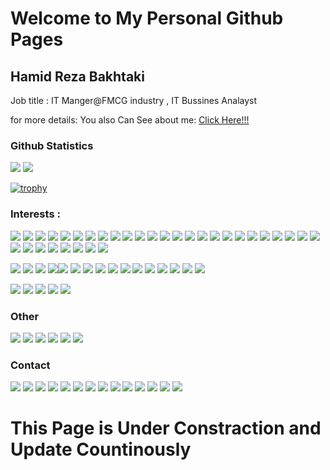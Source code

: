 # Welcome to My Personal Github Pages

## Hamid Reza Bakhtaki

Job title : IT Manger@FMCG industry , IT Bussines Analayst

for more details:
You also Can See about me:
[Click Here!!!](https://bakhtaki.github.io/aboutme)

### Github Statistics

 <img src="https://github-readme-stats.vercel.app/api?username=bakhtaki&count_private=true&theme=radical&show_icons=true" />  <img src="https://github-readme-streak-stats.herokuapp.com/?user=bakhtaki"/>
 
 [![trophy](https://github-profile-trophy.vercel.app/?username=bakhtaki&theme=onedark)](https://github.com/ryo-ma/github-profile-trophy)



### Interests :
<img src="https://img.shields.io/badge/Python-FFD43B?style=for-the-badge&logo=python&logoColor=blue&style=flat" /> <img src="https://img.shields.io/badge/R-276DC3?style=for-the-badge&logo=r&logoColor=white&style=flat" />
<img src="https://img.shields.io/badge/Numpy-777BB4?style=for-the-badge&logo=numpy&logoColor=white&style=flat" />
<img src="https://img.shields.io/badge/Go-00ADD8?style=for-the-badge&logo=go&logoColor=white&style=flat" />
<img src="https://img.shields.io/badge/Pandas-2C2D72?style=for-the-badge&logo=pandas&logoColor=white&style=flat" /> <img src="https://img.shields.io/badge/Jupyter-F37626.svg?&style=for-the-badge&logo=Jupyter&logoColor=white&style=flat" /> 
<img src="https://img.shields.io/badge/Raspberry%20Pi-A22846?style=for-the-badge&logo=Raspberry%20Pi&logoColor=white&style=flat" /> 
<img src="https://img.shields.io/badge/C%2B%2B-00599C?style=for-the-badge&logo=c%2B%2B&logoColor=white&style=flat" />
<img src="https://img.shields.io/badge/json-5E5C5C?style=for-the-badge&logo=json&logoColor=white&style=flat" />
<img src="https://img.shields.io/badge/Plotly-239120?style=for-the-badge&logo=plotly&logoColor=white&style=flat" /> <img src="https://img.shields.io/badge/conda-342B029.svg?&style=for-the-badge&logo=anaconda&logoColor=white&style=flat" /> 
<img src="https://img.shields.io/badge/Docker-2CA5E0?style=for-the-badge&logo=docker&logoColor=white&style=flat" /> 
<img src="https://img.shields.io/badge/Django-092E20?style=for-the-badge&logo=django&logoColor=green&style=flat" /> 
<img src="https://img.shields.io/badge/PowerBI-F2C811?style=for-the-badge&logo=Power%20BI&logoColor=white&style=flat" /> <img src="https://img.shields.io/badge/Shell_Script-121011?style=for-the-badge&logo=gnu-bash&logoColor=white&style=flat" /> <img src="https://img.shields.io/badge/Socket.io-010101?&style=for-the-badge&logo=Socket.io&logoColor=white&style=flat" /> 
<img src="https://img.shields.io/badge/Editor%20Config-E0EFEF?style=for-the-badge&logo=editorconfig&logoColor=000&style=flat" />
<img src="https://img.shields.io/badge/Visual_Studio_Code-0078D4?style=for-the-badge&logo=visual%20studio%20code&logoColor=white&style=flat&style=flat" />
<img src="https://img.shields.io/badge/PyCharm-000000.svg?&style=for-the-badge&logo=PyCharm&logoColor=white&style=flat" /> 
<img src="https://img.shields.io/badge/NeoVim-%2357A143.svg?&style=for-the-badge&logo=neovim&logoColor=white&style=flat" />
<img src="https://img.shields.io/badge/CLion-000000?style=for-the-badge&logo=clion&logoColor=white&style=flat" /> 
<img src="https://img.shields.io/badge/Atom-66595C?style=for-the-badge&logo=Atom&logoColor=white&style=flat" /> <img src="https://img.shields.io/badge/HTML5-E34F26?style=for-the-badge&logo=html5&logoColor=white&style=flat"/>
<img src="https://img.shields.io/badge/Google%20Sheets-34A853?style=for-the-badge&logo=google-sheets&logoColor=white&style=flat" /> 
<img src="https://img.shields.io/badge/LibreOffice-18A303?style=for-the-badge&logo=LibreOffice&logoColor=white&style=flat" /> 
<img src="https://img.shields.io/badge/Microsoft_Excel-217346?style=for-the-badge&logo=microsoft-excel&logoColor=white&style=flat" /> 
<img src="https://img.shields.io/badge/Prezi-3181FF?style=for-the-badge&logo=prezi&logoColor=white&style=flat" /> 
<img src="https://img.shields.io/badge/Microsoft_Visio-3955A3?style=for-the-badge&logo=microsoft-visio&logoColor=white&style=flat" /> <img src="https://img.shields.io/badge/Microsoft_SharePoint-0078D4?style=for-the-badge&logo=microsoft-sharepoint&logoColor=white&style=flat&style=flat" /> <img src="https://img.shields.io/badge/GNU%20Bash-4EAA25?style=for-the-badge&logo=GNU%20Bash&logoColor=white&style=flat" /> <img src="https://img.shields.io/badge/windows%20terminal-4D4D4D?style=for-the-badge&logo=windows%20terminal&logoColor=white&style=flat" />
<img src="https://img.shields.io/badge/tmux-1BB91F?style=for-the-badge&logo=tmux&logoColor=white&style=flat" /> <img src="https://img.shields.io/badge/powershell-5391FE?style=for-the-badge&logo=powershell&logoColor=white&style=flat" /> 

<img src="https://img.shields.io/badge/cisco-0078D6?style=for-the-badge&logo=cisco&logoColor=green&style=flat" /> <img src="https://img.shields.io/badge/vmware-0078D6?style=for-the-badge&logo=vmware&logoColor=white&style=flat" /> <img src="https://img.shields.io/badge/hp-0078D6?style=for-the-badge&logo=hp&logoColor=white&style=flat" />
<img src="https://img.shields.io/badge/Microsoft-666666?style=for-the-badge&logo=microsoft&logoColor=white&style=flat" /><img src="https://img.shields.io/badge/Alpine_Linux-0D597F?style=for-the-badge&logo=alpine-linux&logoColor=white&style=flat" /> <img src="https://img.shields.io/badge/Arch_Linux-1793D1?style=for-the-badge&logo=arch-linux&logoColor=white&style=flat" /> <img src="https://img.shields.io/badge/Cent%20OS-262577?style=for-the-badge&logo=CentOS&logoColor=white&style=flat" /> <img src="https://img.shields.io/badge/Fedora-294172?style=for-the-badge&logo=fedora&logoColor=white&style=flat" /> <img src="https://img.shields.io/badge/Kali_Linux-557C94?style=for-the-badge&logo=kali-linux&logoColor=white&style=flat" /> <img src="https://img.shields.io/badge/Linux-FCC624?style=for-the-badge&logo=linux&logoColor=black&style=flat" /> 
<img src="https://img.shields.io/badge/mac%20os-000000?style=for-the-badge&logo=apple&logoColor=white&style=flat" /> <img src="https://img.shields.io/badge/manjaro-35BF5C?style=for-the-badge&logo=manjaro&logoColor=white&style=flat" /> <img src="https://img.shields.io/badge/Red%20Hat-EE0000?style=for-the-badge&logo=redhat&logoColor=white&style=flat" /> 
<img src="https://img.shields.io/badge/SUSE-0C322C?style=for-the-badge&logo=SUSE&logoColor=white&style=flat" /> <img src="https://img.shields.io/badge/Ubuntu-E95420?style=for-the-badge&logo=ubuntu&logoColor=white&style=flat" /> <img src="https://img.shields.io/badge/Windows-0078D6?style=for-the-badge&logo=windows&logoColor=white&style=flat" /> 

<img src="https://img.shields.io/badge/Microsoft%20SQL%20Server-CC2927?style=for-the-badge&logo=microsoft%20sql%20server&logoColor=white&style=flat" /> <img src="https://img.shields.io/badge/MariaDB-003545?style=for-the-badge&logo=mariadb&logoColor=white&style=flat" /> <img src="https://img.shields.io/badge/MongoDB-4EA94B?style=for-the-badge&logo=mongodb&logoColor=white&style=flat" /> <img src="https://img.shields.io/badge/MySQL-005C84?style=for-the-badge&logo=mysql&logoColor=white&style=flat" />  <img src="https://img.shields.io/badge/SQLite-07405E?style=for-the-badge&logo=sqlite&logoColor=white&style=flat" />

### Other
<img src="https://img.shields.io/badge/FIFA-B7312F?style=for-the-badge&logo=fifa&logoColor=white&style=flat" /> <img src="https://img.shields.io/badge/Xbox-107C10?style=for-the-badge&logo=xbox&logoColor=white&style=flat" /> <img src="https://img.shields.io/badge/dogecoin-C2A633?style=for-the-badge&logo=dogecoin&logoColor=white&style=flat" />  <img src="https://img.shields.io/badge/polkadot-E6007A?style=for-the-badge&logo=polkadot&logoColor=000&style=flat" /> <img src= "https://img.shields.io/badge/Bitcoin%20Cash-0AC18E?style=for-the-badge&logo=Bitcoin%20Cash&logoColor=white&style=flat" /> <img src= "https://img.shields.io/badge/Ethereum-3C3C3D?style=for-the-badge&logo=Ethereum&logoColor=white&style=flat" />

### Contact
<img src="https://img.shields.io/badge/Gmail-D14836?style=for-the-badge&logo=gmail&logoColor=white&style=flat" /> <img src="https://img.shields.io/badge/Microsoft_Outlook-0078D4?style=for-the-badge&logo=microsoft-outlook&logoColor=white&style=flat" /> <img src="https://img.shields.io/badge/Telegram-2CA5E0?style=for-the-badge&logo=telegram&logoColor=white&style=flat" /> 
<img src="https://img.shields.io/badge/WhatsApp-25D366?style=for-the-badge&logo=whatsapp&logoColor=white&style=flat" /> <img src="https://img.shields.io/badge/Discord-5865F2?style=for-the-badge&logo=discord&logoColor=white&style=flat" /> <img src="https://img.shields.io/badge/Microsoft_Teams-6264A7?style=for-the-badge&logo=microsoft-teams&logoColor=white&style=flat" /> <img src="https://img.shields.io/badge/Slack-4A154B?style=for-the-badge&logo=slack&logoColor=white&style=flat" /> <img src="https://img.shields.io/badge/Skype-00AFF0?style=for-the-badge&logo=skype&logoColor=white&style=flat" /> <img src="https://img.shields.io/badge/-LeetCode-FFA116?style=for-the-badge&logo=LeetCode&logoColor=black&style=flat" /> 
<img src="https://img.shields.io/badge/Kaggle-20BEFF?style=for-the-badge&logo=Kaggle&logoColor=white&style=flat" /> 
<img src="https://img.shields.io/badge/-Hackerrank-2EC866?style=for-the-badge&logo=HackerRank&logoColor=white&style=flat" /> 
 <img src="https://img.shields.io/badge/GitHub-100000?style=for-the-badge&logo=github&logoColor=white&style=flat" /> <img src="https://img.shields.io/badge/Reddit-FF4500?style=for-the-badge&logo=reddit&logoColor=white&style=flat" /> <img src= "https://img.shields.io/badge/GeeksforGeeks-298D46?style=for-the-badge&logo=geeksforgeeks&logoColor=white&style=flat"/> 
 
# This Page is Under Constraction and Update Countinously
